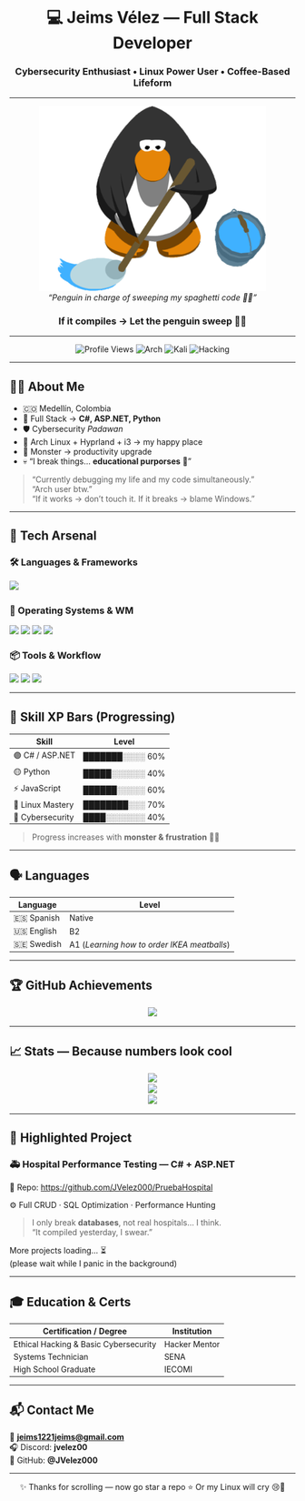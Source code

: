 <h1 align="center">💻 Jeims Vélez — Full Stack Developer</h1>
<h3 align="center">Cybersecurity Enthusiast • Linux Power User • Coffee-Based Lifeform</h3>

---

<p align="center">
<img src="./assets/penguin-clean.gif" width="400" alt="Penguin Cleaning"/>
<br>
<em>“Penguin in charge of sweeping my spaghetti code 🐧🧹”</em>
</p>

<h3 align="center">If it compiles → Let the penguin sweep 🐧🧹</h3>

---

<div align="center">

![Profile Views](https://komarev.com/ghpvc/?username=JVelez000&color=blueviolet&style=for-the-badge)
![Arch](https://img.shields.io/badge/Arch-User-bf00ff?style=for-the-badge&logo=archlinux&logoColor=white)
![Kali](https://img.shields.io/badge/Kali-Linux-0054ff?style=for-the-badge&logo=kalilinux&logoColor=white)
![Hacking](https://img.shields.io/badge/Hacking-Practicing-darkgreen?style=for-the-badge&logo=matrix)

</div>

---

## 🧑‍💻 About Me

- 🇨🇴 Medellín, Colombia  
- 🧠 Full Stack → **C#, ASP.NET, Python**  
- 🛡️ Cybersecurity *Padawan*  
- 🐧 Arch Linux + Hyprland + i3 → my happy place  
- 🔋 Monster → productivity upgrade  
- 💀 “I break things… **educational purporses** 👀”

> “Currently debugging my life and my code simultaneously.”  
> “Arch user btw.”  
> “If it works → don’t touch it. If it breaks → blame Windows.”  

---

## 🚀 Tech Arsenal

### 🛠️ Languages & Frameworks
<p align="left">
<img src="https://skillicons.dev/icons?i=cs,dotnet,python,js,html,css" height="50"/>
</p>

### 🐧 Operating Systems & WM
<p align="left">
<img src="https://skillicons.dev/icons?i=arch,linux" height="50"/>
<img src="https://img.shields.io/badge/Hyprland-00A6FF?style=for-the-badge&logo=hyprland&logoColor=white"/>
<img src="https://img.shields.io/badge/i3wm-2D2D2D?style=for-the-badge&logo=i3&logoColor=white"/>
<img src="https://skillicons.dev/icons?i=kali" height="50"/>
</p>

### 📦 Tools & Workflow
<p align="left">
<img src="https://skillicons.dev/icons?i=docker,git,github,vscode" height="50"/>
<img src="https://img.shields.io/badge/Rider-000?style=for-the-badge&logo=rider&logoColor=white"/>
<img src="https://img.shields.io/badge/NeoVim-47A248?style=for-the-badge&logo=neovim&logoColor=white"/>
</p>

---

## 🧪 Skill XP Bars (Progressing)

| Skill | Level |
|-------|------|
| 🟣 C# / ASP.NET | ███████░░░░ 60% |
| 🟡 Python | █████░░░░░░ 40% |
| ⚡ JavaScript | ██████░░░░░ 60% |
| 🐧 Linux Mastery | ████████░░░ 70% |
| 🔐 Cybersecurity | ████░░░░░░░ 40% |

> Progress increases with **monster & frustration** 🔋🔥

---

## 🗣️ Languages

| Language | Level |
|---------|-------|
| 🇪🇸 Spanish | Native |
| 🇺🇸 English | B2 |
| 🇸🇪 Swedish | A1 (*Learning how to order IKEA meatballs*) |

---

## 🏆 GitHub Achievements

<p align="center">
<img src="https://github-profile-trophy.vercel.app/?username=JVelez000&theme=matrix&no-frame=true&row=1&column=6"/>
</p>

---

## 📈 Stats — Because numbers look cool

<div align="center">

<img src="https://streak-stats.demolab.com?user=JVelez000&theme=tokyonight&hide_border=true" height="200"/>
<br/>
<img src="https://github-readme-stats.vercel.app/api?username=JVelez000&show_icons=true&theme=tokyonight&hide_border=true" height="200"/>
<br/>
<img src="https://github-readme-stats.vercel.app/api/top-langs/?username=JVelez000&layout=compact&theme=tokyonight&hide_border=true" height="200"/>

</div>

---

## 🏥 Highlighted Project

### 🚑 Hospital Performance Testing — C# + ASP.NET  
🔗 Repo: https://github.com/JVelez000/PruebaHospital  

⚙️ Full CRUD · SQL Optimization · Performance Hunting

> I only break **databases**, not real hospitals… I think.  
> “It compiled yesterday, I swear.”  

More projects loading… ⏳  
(please wait while I panic in the background)

---

## 🎓 Education & Certs

| Certification / Degree | Institution |
|----------------------|-------------|
| Ethical Hacking & Basic Cybersecurity | Hacker Mentor |
| Systems Technician | SENA |
| High School Graduate | IECOMI |

---

## 📬 Contact Me

📧 **jeims1221jeims@gmail.com**  
🎧 Discord: **jvelez00**  
🐙 GitHub: **@JVelez000**  

---

<p align="center">
✨ Thanks for scrolling — now go star a repo ⭐  
Or my Linux will cry 😢🐧
</p>
